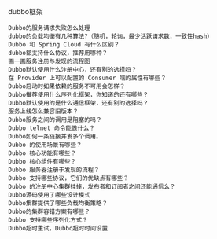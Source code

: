 dubbo框架

    Dubbo的服务请求失败怎么处理
    dubbo的负载均衡有几种算法?（随机，轮询，最少活跃请求数，一致性hash）
    Dubbo 和 Spring Cloud 有什么区别？
    dubbo都支持什么协议，推荐用哪种？
    画一画服务注册与发现的流程图
    Dubbo默认使用什么注册中心，还有别的选择吗？
    在 Provider 上可以配置的 Consumer 端的属性有哪些？
    Dubbo启动时如果依赖的服务不可用会怎样？
    Dubbo推荐使用什么序列化框架，你知道的还有哪些？
    Dubbo默认使用的是什么通信框架，还有别的选择吗？
    服务上线怎么兼容旧版本？
    Dubbo服务之间的调用是阻塞的吗？
    Dubbo telnet 命令能做什么？
    Dubbo如何一条链接并发多个调用。
    Dubbo 的使用场景有哪些？
    Dubbo 核心功能有哪些？
    Dubbo 核心组件有哪些？
    Dubbo 服务器注册于发现的流程？
    Dubbo 支持哪些协议，它们的优缺点有哪些？
    Dubbo 的注册中心集群挂掉，发布者和订阅者之间还能通信么？
    Dubbo源码使用了哪些设计模式
    Dubbo集群提供了哪些负载均衡策略？
    Dubbo的集群容错方案有哪些？
    Dubbo 支持哪些序列化方式？
    Dubbo超时重试，Dubbo超时时间设置